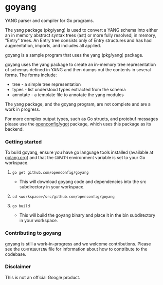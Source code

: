 # goyang
YANG parser and compiler for Go programs.

The yang package (pkg/yang) is used to convert a YANG schema into either an
in memory abstract syntax trees (ast) or more fully resolved, in memory, "Entry"
trees.  An Entry tree consists only of Entry structures and has had
augmentation, imports, and includes all applied.

goyang is a sample program that uses the yang (pkg/yang) package.

goyang uses the yang package to create an in-memory tree representation of
schemas defined in YANG and then dumps out the contents in several forms.
The forms include:

*  tree - a simple tree representation
*  types - list understood types extracted from the schema
*  annotate - a template file to annotate the yang modules

The yang package, and the goyang program, are not complete and are a work in
progress.

For more complex output types, such as Go structs, and protobuf messages
please use the [openconfig/ygot](https://github.com/openconfig/ygot) package,
which uses this package as its backend.

### Getting started

To build goyang, ensure you have go language tools installed
(available at [golang.org](https://golang.org/dl)) and that the `GOPATH`
environment variable is set to your Go workspace.

1. `go get github.com/openconfig/goyang`
    * This will download goyang code and dependencies into the src
subdirectory in your workspace.

2. `cd <workspace>/src/github.com/openconfig/goyang`

3. `go build`

   * This will build the goyang binary and place it in the bin
subdirectory in your workspace.

### Contributing to goyang

goyang is still a work-in-progress and we welcome contributions.  Please see
the `CONTRIBUTING` file for information about how to contribute to the codebase.

### Disclaimer

This is not an official Google product.
